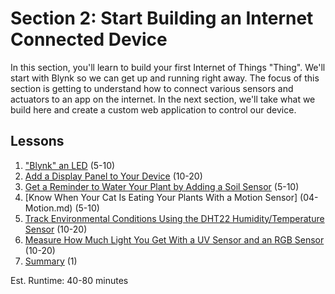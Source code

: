 # Section 2: Start Building an Internet Connected Device
In this section, you'll learn to build your first Internet of Things
"Thing". We'll start with Blynk so we can get up and running right away.
The focus of this section is getting to understand how to connect
various sensors and actuators to an app on the internet. In the next
section, we'll take what we build here and create a custom web
application to control our device.

## Lessons
1. ["Blynk" an LED](01-BlynkLed.md) (5-10)
2. [Add a Display Panel to Your Device](
   02-Display.md) (10-20)
3. [Get a Reminder to Water Your Plant by Adding a Soil Sensor](
   03-Soil.md) (5-10)
4. [Know When Your Cat Is Eating Your Plants With a Motion Sensor]
   (04-Motion.md) (5-10)
5. [Track Environmental Conditions Using the DHT22 Humidity/Temperature Sensor](
   05-DHT22.md) (10-20)
6. [Measure How Much Light You Get With a UV Sensor and an RGB Sensor](
   06-Light.md) (10-20)
7. [Summary](07-Summary.md) (1)

Est. Runtime: 40-80 minutes
